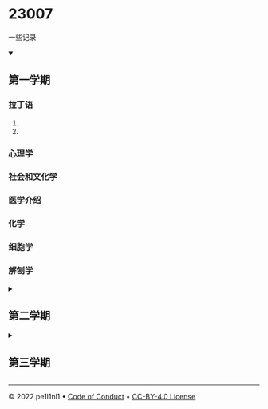 # 23007
一些记录


<!--
  <<< Author notes: Step 2 >>>
  --
-->

<details id=2 open>
<summary><h2> 第一学期 </h2></summary>

### 拉丁语

1.  [](https://www.figma.com/file/rXd6Rv6HUjVkVKzRBiahdK/GREENER?node-id=5%3A4226)
2. 
  
  
### 心理学



### 社会和文化学

### 医学介绍

### 化学

### 细胞学

### 解刨学

</details>

<details id=3><summary><h2> 第二学期 </h2></summary>

last update 4-August-2022


1. Data Analytics [Projects](https://github.com/pe1l1nl1/Data-Analytics-Projects)
1. Peppa Pig's [Overleaf Resume Template](https://www.overleaf.com/latex/templates/peppa-pig-resume/hrxkgmmzcrjz)

</details>



<details id=3><summary><h2> 第三学期 </h2></summary>



1. xx[Notes](x)

</details>

<!--

### :keyboard: Activity: Create a blog post

1. Browse to the `my-pages` branch.
1. Click the `Add file` dropdown menu and then on `Create new file`.
1. Name the file `_posts/YYYY-MM-DD-title.md`.
1. Replace the `YYYY-MM-DD` with today's date, and change the `title` of your first blog post if you'd like.
   > If you do edit the title, make sure there are hyphens between your words.
   > If your blog post date doesn't follow the correct date convention, you'll receive an error and your site won't build. For more information, see "[Page build failed: Invalid post date](https://docs.github.com/en/pages/setting-up-a-github-pages-site-with-jekyll/troubleshooting-jekyll-build-errors-for-github-pages-sites)".
1. Type the following content at the top of your blog post:
   ```yaml
   ---
   title: "YOUR-TITLE"
   date: YYYY-MM-DD
   ---
   ```

  
<img src=https://octodex.github.com/images/constructocat2.jpg alt=celebrate width=300 align=right>

-->
---

&copy; 2022 pe1l1nl1 &bull; [Code of Conduct](https://www.contributor-covenant.org/version/2/1/code_of_conduct/code_of_conduct.md) &bull; [CC-BY-4.0 License](https://creativecommons.org/licenses/by/4.0/legalcode)
